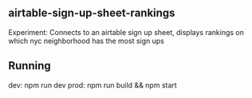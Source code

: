 ## airtable-sign-up-sheet-rankings

Experiment: Connects to an airtable sign up sheet, displays rankings on which nyc neighborhood has the most sign ups

## Running

dev: npm run dev
prod: npm run build && npm start
